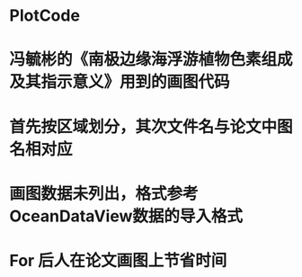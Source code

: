 # PlotCode
# 冯毓彬的《南极边缘海浮游植物色素组成及其指示意义》用到的画图代码
# 首先按区域划分，其次文件名与论文中图名相对应
# 画图数据未列出，格式参考OceanDataView数据的导入格式
# For 后人在论文画图上节省时间
